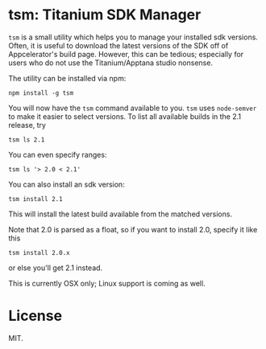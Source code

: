 # tsm: Titanium SDK Manager

`tsm` is a small utility which helps you to manage your installed sdk versions.
Often, it is useful to download the latest versions of the SDK off of
Appcelerator's build page.  However, this can be tedious; especially for users
who do not use the Titanium/Apptana studio nonsense.

The utility can be installed via npm:

`npm install -g tsm`

You will now have the `tsm` command available to you.  `tsm` uses `node-semver`
to make it easier to select versions.  To list all available builds in the
2.1 release, try

`tsm ls 2.1`

You can even specify ranges:

`tsm ls '> 2.0 < 2.1'`

You can also install an sdk version:

`tsm install 2.1`

This will install the latest build available from the matched versions.

Note that 2.0 is parsed as a float, so if you want to install 2.0, specify it
like this

`tsm install 2.0.x`

or else you'll get 2.1 instead.

This is currently OSX only; Linux support is coming as well.

# License

MIT.
